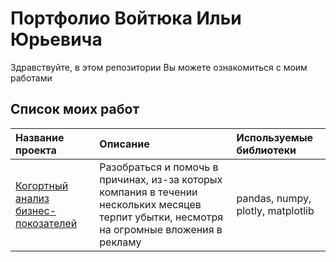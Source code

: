 # Портфолио Войтюка Ильи Юрьевича  

Здравствуйте, в этом репозитории Вы можете ознакомиться с моим работами

## Список моих работ
|Название проекта| Описание | Используемые библиотеки |
|:------------------------|:-----------------|:--------------------| 
| [Когортный анализ бизнес-покозателей](Analysis_of_business_indicators) |Разобраться и помочь в причинах, из-за которых компания в течении нескольких месяцев терпит убытки, несмотря на огромные вложения в рекламу|pandas, numpy, plotly, matplotlib|
